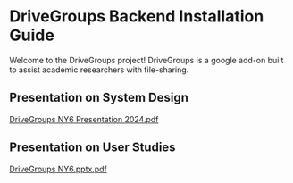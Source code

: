 # DriveGroups Backend Installation Guide
Welcome to the DriveGroups project! DriveGroups is a google add-on built to assist academic researchers with file-sharing.

## Presentation on System Design
[DriveGroups NY6 Presentation 2024.pdf](https://github.com/user-attachments/files/17905835/DriveGroups.NY6.Presentation.2024.pdf)

## Presentation on User Studies
[DriveGroups NY6.pptx.pdf](https://github.com/user-attachments/files/17905841/DriveGroups.NY6.pptx.pdf)
